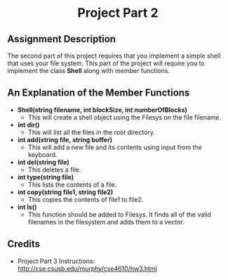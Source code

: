 <h1 align="center">Project Part 2</h1>

<h2>Assignment Description</h2>

The second part of this project requires that you implement a simple shell that uses your file system. This part of the project will require you to implement the class
<strong>Shell</strong> along with member functions.

<h2>An Explanation of the Member Functions</h2>

- <strong>Shell(string filename, int blockSize, int numberOfBlocks)</strong>
  - This will create a shell object using the Filesys on the file filename.
- <strong>int dir()</strong>
  - This will list all the files in the root directory.
- <strong>int add(string file, string buffer)</strong>
  - This will add a new file and its contents using input from the keyboard.
- <strong>int del(string file)</strong>
  - This deletes a file.
- <strong>int type(string file)</strong>
  - This lists the contents of a file.
- <strong>int copy(string file1, string file2)</strong>
  - This copies the contents of file1 to file2.
- <strong>int ls()</strong>
  - This function should be added to Filesys. It finds all of the valid filenames in the filesystem and adds them to a vector.


<h2>Credits</h2>

- Project Part 3 Instructions: http://cse.csusb.edu/murphy/cse4610/hw3.html

